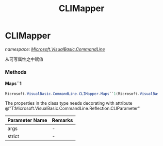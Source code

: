 ﻿---
title: CLIMapper
---

# CLIMapper
_namespace: [Microsoft.VisualBasic.CommandLine](N-Microsoft.VisualBasic.CommandLine.html)_

从可写属性之中赋值



### Methods

#### Maps``1
```csharp
Microsoft.VisualBasic.CommandLine.CLIMapper.Maps``1(Microsoft.VisualBasic.CommandLine.CommandLine,System.Boolean)
```
The properties in the class type needs decorating with attribute @"T:Microsoft.VisualBasic.CommandLine.Reflection.CLIParameter"

|Parameter Name|Remarks|
|--------------|-------|
|args|-|
|strict|-|



